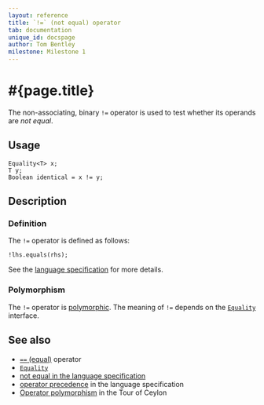 ```yaml
---
layout: reference
title: `!=` (not equal) operator
tab: documentation
unique_id: docspage
author: Tom Bentley
milestone: Milestone 1
---
```


# #{page.title}

The non-associating, binary `!=` operator is used to test whether its operands 
are *not equal*.

## Usage 

    Equality<T> x;
    T y;
    Boolean identical = x != y;

## Description

### Definition

The `!=` operator is defined as follows:

    !lhs.equals(rhs);

See the [language specification](#{site.urls.spec}#equalitycomparison) for more details.

### Polymorphism

The `!=` operator is [polymorphic](/documentation/reference/operator/operator-polymorphism). 
The meaning of `!=` depends on the 
[`Equality`](../../ceylon.language/Equality) interface.

## See also

* [`==` (equal)](../equal) operator
* [`Equality`](../../ceylon.language/Equality)
* [not equal in the language specification](#{site.urls.spec}#equalitycomparison)
* [operator precedence](#{site.urls.spec}#operatorprecedence) in the 
  language specification
* [Operator polymorphism](/documentation/tour/language-module/#operator_polymorphism) 
  in the Tour of Ceylon

